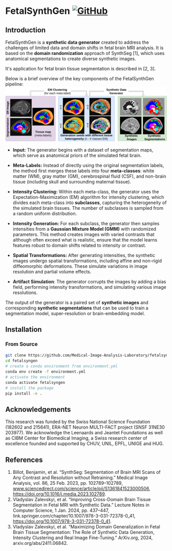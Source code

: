 # FetalSynthGen [![GitHub](https://img.shields.io/badge/GitHub-Project-blue?logo=github)](https://github.com/Medical-Image-Analysis-Laboratory/fetalsyngen)


## Introduction
FetalSynthGen is a **synthetic data generator** created to address the challenges of limited data and domain shifts in fetal brain MRI analysis. It is based on the **domain randomization** approach of SynthSeg [1], which uses anatomical segmentations to create diverse synthetic images.

It's application for fetal brain tissue segmentation is described in [2, 3].

Below is a brief overview of the key components of the FetalSynthGen pipeline:
![FetalSynthGen Pipeline](media/fetSynthGen.png)

*   **Input:** The generator begins with a dataset of segmentation maps, which serve as anatomical priors of the simulated fetal brain.

*  **Meta-Labels:** Instead of directly using the original segmentation labels, the method first merges these labels into four **meta-classes**: white matter (WM), gray matter (GM), cerebrospinal fluid (CSF), and non-brain tissue (including skull and surrounding maternal tissue).

*   **Intensity Clustering:** Within each meta-class, the generator uses the Expectation-Maximization (EM) algorithm for intensity clustering, which divides each meta-class into **subclasses**, capturing the heterogeneity of the simulated brain tissues. The number of subclasses is sampled from a random uniform distribution.
*   **Intensity Generation:** For each subclass, the generator then samples intensities from a **Gaussian Mixture Model (GMM)** with randomized parameters. This method creates images with varied contrasts that although often exceed what is realistic, ensure that the model learns features robust to  domain shifts related to intensity or contrast.
*   **Spatial Transformations:** After generating intensities, the synthetic images undergo spatial transformations, including affine and non-rigid diffeomorphic deformations. These simulate variations in image resolution and partial volume effects.
*    **Artifact Simulation**: The generator corrupts the images by adding a bias field, performing intensity transformations, and simulating various image resolutions.

<!-- The use of **meta-labels** and **subclasses** prevents artificial boundaries from aligning with the segmentation boundaries in the synthetic images.The goal of FetalSynthGen is to produce highly varied and diverse synthetic images, covering the range of variations that would be encountered across different real-world domains. -->

The output of the generator is a paired set of **synthetic images** and corresponding **synthetic segmentations** that can be used to train a segmentation model, super-resolution or brain-embedding model.

## Installation

### From Source
```bash
git clone https://github.com/Medical-Image-Analysis-Laboratory/fetalsyngen
cd fetalsyngen
# create a conda environment from environment.yml
conda env create -f environment.yml
# activate the environment
conda activate fetalsyngen
# install the package
pip install -e .
```

## Acknowledgements

This research was funded by the Swiss National Science Foundation (182602 and 215641), ERA-NET Neuron MULTI-FACT project (SNSF 31NE30 203977). We acknowledge the Leenaards and Jeantet Foundations as well as CIBM Center for Biomedical Imaging, a Swiss research center of excellence founded and supported by CHUV, UNIL, EPFL, UNIGE and HUG.

## References
1. Billot, Benjamin, et al. “SynthSeg: Segmentation of Brain MRI Scans of Any Contrast and Resolution without Retraining.” Medical Image Analysis, vol. 86, 25 Feb. 2023, pp. 102789–102789, www.sciencedirect.com/science/article/pii/S1361841523000506, https://doi.org/10.1016/j.media.2023.102789.
2. Vladyslav Zalevskyi, et al. “Improving Cross-Domain Brain Tissue Segmentation in Fetal MRI with Synthetic Data.” Lecture Notes in Computer Science, 1 Jan. 2024, pp. 437–447, link.springer.com/chapter/10.1007/978-3-031-72378-0_41, https://doi.org/10.1007/978-3-031-72378-0_41. 
3. Vladyslav Zalevskyi, et al. “Maximizing Domain Generalization in Fetal Brain Tissue Segmentation: The Role of Synthetic Data Generation, Intensity Clustering and Real Image Fine-Tuning.” ArXiv.org, 2024, arxiv.org/abs/2411.06842.


‌
‌

‌